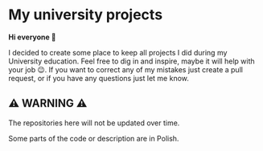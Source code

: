 # My university projects 

**Hi everyone 👋** 

I decided to create some place to keep all projects I did during my University education. Feel free to dig in and inspire, maybe it will help with your job 😉. If you want to correct any of my mistakes just create a pull request, or if you have any questions just let me know.

## :warning: WARNING :warning:

The repositories here will not be updated over time.

Some parts of the code or description are in Polish. 
